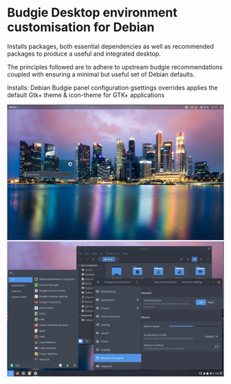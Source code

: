 # Budgie Desktop environment customisation for Debian
 Installs packages, both essential dependencies
 as well as recommended packages to produce a useful and
 integrated desktop.
 
 The principles followed are to adhere to upstream budgie
 recommendations coupled with ensuring a minimal but useful set
 of Debian defaults.
 
 Installs:
   Debian Budgie panel configuration
   gsettings overrides
   applies the default Gtk+ theme & icon-theme for GTK+
   applications

![picture1](./screenshots/picture1.png)
![picture2](./screenshots/picture2.png)
